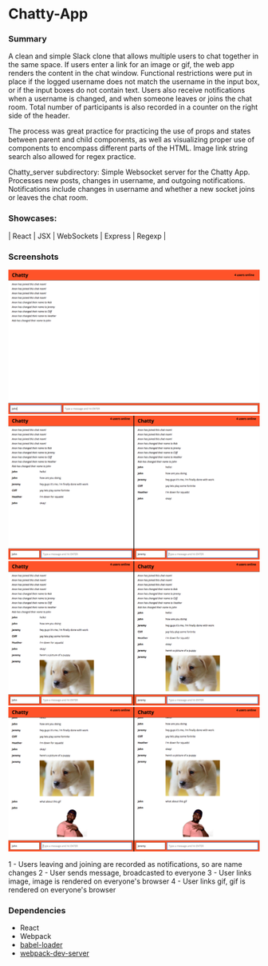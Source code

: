 Chatty-App
=================================================================

### Summary

A clean and simple Slack clone that allows multiple users to chat together in the same space. If users enter a link for an image or gif, the web app renders the content in the chat window. Functional restrictions were put in place if the logged username does not match the username in the input box, or if the input boxes do not contain text. Users also receive notifications when a username is changed, and when someone leaves or joins the chat room. Total number of participants is also recorded in a counter on the right side of the header.

The process was great practice for practicing the use of props and states between parent and child components, as well as visualizing proper use of components to encompass different parts of the HTML. Image link string search also allowed for regex practice.


Chatty_server subdirectory:
Simple Websocket server for the Chatty App. Processes new posts, changes in username, and outgoing notifications. Notifications include changes in username and whether a new socket joins or leaves the chat room.


### Showcases:


| React | JSX | WebSockets | Express | Regexp |

### Screenshots
![Users leaving and joining are recorded as notifications, so are name changes](https://github.com/dru1208/chatty-app/blob/master/docs/1.png?raw=true)
![User sends message, broadcasted to everyone](https://github.com/dru1208/chatty-app/blob/master/docs/2.png?raw=true)
![User links image, image is rendered on everyone's browser](https://github.com/dru1208/chatty-app/blob/master/docs/3.png?raw=true)
![User links gif, gif is rendered on everyone's browser](https://github.com/dru1208/chatty-app/blob/master/docs/4.png?raw=true)


1 - Users leaving and joining are recorded as notifications, so are name changes
2 - User sends message, broadcasted to everyone
3 - User links image, image is rendered on everyone's browser
4 - User links gif, gif is rendered on everyone's browser


### Dependencies

* React
* Webpack
* [babel-loader](https://github.com/babel/babel-loader)
* [webpack-dev-server](https://github.com/webpack/webpack-dev-server)